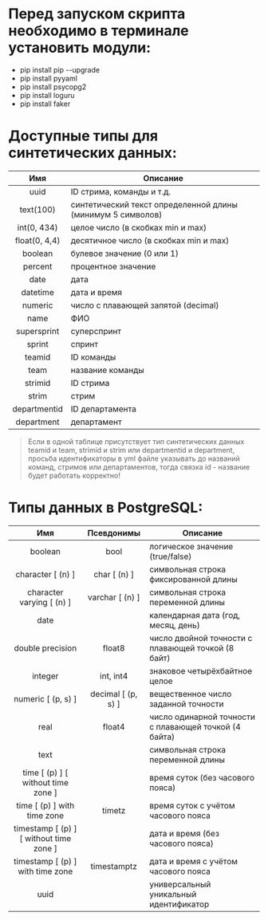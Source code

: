 Перед запуском скрипта необходимо в терминале установить модули:
=
- pip install pip --upgrade
- pip install pyyaml
- pip install psycopg2
- pip install loguru
- pip install faker


Доступные типы для синтетических данных:
=
|     Имя     | Описание                                                    |
|:-----------:|-------------------------------------------------------------|
|    uuid     | ID стрима, команды и т.д.                                  |
|  text(100)  | синтетический текст определенной длины (минимум 5 символов) |
| int(0, 434) | целое число (в скобках min и  max)                          |
|float(0, 4,4)| десятичное число (в скобках min и  max)                     |
|   boolean   | булевое значение (0 или 1)                                  |
|   percent   | процентное значение                                         |
|    date     | дата                                                        |
|  datetime   | дата и время                                                |
|   numeric   | число с плавающей запятой (decimal)                        |
|    name     | ФИО                                                         |
| supersprint | суперспринт                                                 |
|   sprint    | спринт                                                      |
|   teamid    | ID команды                                                  |
|    team     | название команды                                            |
|   strimid   | ID стрима                                                   |
|    strim    | стрим                                                       |
|departmentid | ID департамента                                             |
| department  | департамент                                                 |


>Если в одной таблице присутствует тип синтетических данных teamid и team, strimid и strim или departmentid и department, просьба идентификаторы в yml файле указывать до названий команд, стримов или департаментов, тогда связка id - название будет работать корректно!


Типы данных в PostgreSQL:
=
|                    Имя                    |      Псевдонимы      | Описание                                              |
|:-----------------------------------------:|:--------------------:|-------------------------------------------------------|
|                  boolean                  |         bool         | логическое значение (true/false)                      |
|             character [ (n) ]             |     char [ (n) ]     | символьная строка фиксированной длины                 |
|         character varying [ (n) ]         |   varchar [ (n) ]    | символьная строка переменной длины                    |
|                   date                    |                      | календарная дата (год, месяц, день)                   |
|             double precision              |        float8        | число двойной точности с плавающей точкой (8 байт)    |
|                  integer                  |      int, int4       | знаковое четырёхбайтное целое                         |
|            numeric [ (p, s) ]             |  decimal [ (p, s) ]  | вещественное число заданной точности                  |
|                   real                    |        float4        | число одинарной точности с плавающей точкой (4 байта) |
|                   text                    |                      | символьная строка переменной длины                    |
|    time [ (p) ] [ without time zone ]     |                      | время суток (без часового пояса)                      |
|        time [ (p) ] with time zone        |        timetz        | время суток с учётом часового пояса                   |
|  timestamp [ (p) ] [ without time zone ]  |                      | дата и время (без часового пояса)                     |
|     timestamp [ (p) ] with time zone      |     timestamptz      | дата и время с учётом часового пояса                  |
|                   uuid                    |                      | универсальный уникальный идентификатор                |